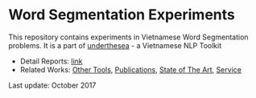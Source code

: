 # Word Segmentation Experiments

This repository contains experiments in Vietnamese Word Segmentation problems. It is a part of [underthesea](https://github.com/magizbox/underthesea) - a Vietnamese NLP Toolkit

* Detail Reports: [link](https://docs.google.com/spreadsheets/d/1i-3WydtRhs8Qmh_-PHxdftQQPnxZ0q4sHhcx8_euNmc/edit#gid=109884615)
* Related Works: [Other Tools](https://github.com/magizbox/underthesea/wiki/Vietnamese-NLP-Tools#word-segmentation), [Publications](https://github.com/magizbox/underthesea/wiki/Vietnamese-NLP-Publications#word-segmentation), [State of The Art](https://github.com/magizbox/underthesea/wiki/Vietnamese-NLP-SOTA#word-segmentation), [Service](https://github.com/magizbox/underthesea/wiki/Vietnamese-NLP-Services#word-segmentation)

Last update: October 2017
